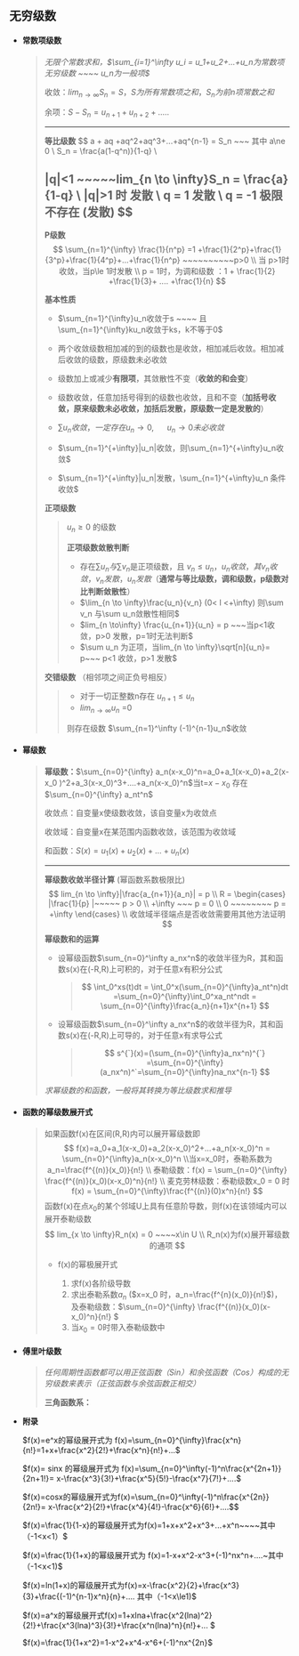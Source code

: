 ## 无穷级数

- #### **常数项级数**

  > *无限个常数求和，$\sum_{i=1}^\infty u_i = u_1+u_2+...+u_n为常数项无穷级数 ~~~~ u_n为一般项$*
  >
  > 收敛：$lim_{n \to\infty}S_n =S，S为所有常数项之和，S_n为前n项常数之和$    
  >
  > 余项：$S-S_n=u_{n+1}+u_{n+2}+.....$
  >
  > ---
  >
  > **等比级数**
  > $$
  > a + aq +aq^2+aq^3+...+aq^{n-1} = S_n ~~~ 其中 a\ne 0  \\
  > S_n = \frac{a(1-q^n)}{1-q}  \\
  > 
  > |q|<1 ~~~~~lim_{n \to \infty}S_n = \frac{a}{1-q}
  > \\ |q|>1 时 发散 \\
  > q = 1 发散 \\
  > q = -1 极限不存在 (发散)
  > $$
  > ---
  >
  > **P级数**
  > $$
  > \sum_{n=1}^{\infty} \frac{1}{n^p} =1 +\frac{1}{2^p}+\frac{1}{3^p}+\frac{1}{4^p}+...+\frac{1}{n^p}   ~~~~~~~~~~p>0
  > \\ 当 p>1时收敛，当p\le 1时发散 \\
  > p = 1时，为调和级数 ：1 + \frac{1}{2} +\frac{1}{3}+ .... +\frac{1}{n}
  > $$
  > 
  >
  > **基本性质**
  >
  > - $\sum_{n=1}^{\infty}u_n收敛于s ~~~~ 且 \sum_{n=1}^{\infty}ku_n收敛于ks，k不等于0$
  >
  > - 两个收敛级数相加减的到的级数也是收敛，相加减后收敛。相加减后收敛的级数，原级数未必收敛
  >
  > - 级数加上或减少**有限项**，其敛散性不变（**收敛的和会变**）
  >
  > - 级数收敛，任意加括号得到的级数也收敛，且和不变（**加括号收敛，原来级数未必收敛，加括后发散，原级数一定是发散的**）
  >
  > - $\sum u_n收敛，一定存在u_n \to 0 , ~~~~~~u_n \to 0未必收敛$
  >
  >   
  >
  > - $\sum_{n=1}^{+\infty}|u_n|收敛，则\sum_{n=1}^{+\infty}u_n收敛$
  >
  > - $\sum_{n=1}^{+\infty}|u_n|发散，\sum_{n=1}^{+\infty}u_n 条件收敛$
  >
  > 
  >
  > 
  >
  > **正项级数**
  >
  > > $u_{n}\ge 0$ 的级数
  > >
  > > 
  > >
  > > **正项级数敛散判断**
  > >
  > > - 存在$\sum u_n 与 \sum v_n$是正项级数，且 $v_n \le u_n，u_n收敛，其v_n收敛，v_n发散，u_n发散$（**通常与等比级数，调和级数，p级数对比判断敛散性**）
  > > - $\lim_{n \to \infty}\frac{u_n}{v_n} (0< l <+\infty) 则\sum v_n 与\sum u_n敛散性相同$ 
  > > - $lim_{n \to\infty} \frac{u_{n+1}}{u_n} = p ~~~当p<1收敛，p>0 发散，p=1时无法判断$
  > > - $\sum u_n 为正项，当lim_{n \to \infty}\sqrt[n]{u_n}= p~~~ p<1 收敛，p>1 发散$
  >
  > **交错级数** （相邻项之间正负号相反）
  >
  > > - 对于一切正整数n存在 $u_{n+1}\le u_n$
  > > - $lim_{n\to \infty} u_n$ =0
  > >
  > > 则存在级数 $\sum_{n=1}^\infty (-1)^{n-1}u_n$收敛

  

- #### **幂级数** 

  > **幂级数：**$\sum_{n=0}^{\infty} a_n(x-x_0)^n=a_0+a_1(x-x_0)+a_2(x-x_0 )^2+a_3(x-x_0)^3+....+a_n(x-x_0)^n$当t=$x-x_0$ 存在 $\sum_{n=0}^{\infty} a_nt^n$
  >
  > 收敛点：自变量x使级数收敛，该自变量x为收敛点
  >
  > 收敛域：自变量x在某范围内函数收敛，该范围为收敛域
  >
  > 和函数：$S(x)= u_1(x)+u_2(x)+...+u_n(x)$
  >
  > ---
  >
  > **幂级数收敛半径计算** (幂函数系数极限比)
  >$$
  > lim_{n \to \infty}|\frac{a_{n+1}}{a_n}| = p \\
  >R = \begin{cases}
  > |\frac{1}{p} |~~~~~ p > 0 \\
  >+\infty ~~~ p = 0 \\
  > 0 ~~~~~~~~ p = +\infty
  >\end{cases} \\
  > 收敛域半径端点是否收敛需要用其他方法证明
  >$$
  > **幂级数和的运算** 
  > 
  > - 设幂级函数$\sum_{n=0}^\infty a_nx^n$的收敛半径为R，其和函数s(x)在(-R,R)上可积的，对于任意x有积分公式
  >
  >   > $$
  >   > \int_0^xs(t)dt = \int_0^x(\sum_{n=0}^{\infty}a_nt^n)dt =\sum_{n=0}^{\infty}\int_0^xa_nt^ndt = \sum_{n=0}^{\infty}\frac{a_n}{n+1}x^{n+1}
  >   > $$
  > 
  > - 设幂级函数$\sum_{n=0}^\infty a_nx^n$的收敛半径为R，其和函数s(x)在(-R,R)上可导的，对于任意x有求导公式
  > 
  >   > $$
  >   > s^{`}(x)=(\sum_{n=0}^{\infty}a_nx^n)^{`} =\sum_{n=0}^{\infty}(a_nx^n)^`=\sum_{n=0}^{\infty}na_nx^{n-1}
  >   > $$
  > 
  >*求幂级数的和函数，一般将其转换为等比级数求和推导*
  
- #### **函数的幂级数展开式**

  > 如果函数f(x)在区间(R,R)内可以展开幂级数即
  > $$
  > f(x)=a_0+a_1(x-x_0)+a_2(x-x_0)^2+...+a_n(x-x_0)^n = \sum_{n=0}^{\infty}a_n(x-x_0)^n \\当x=x_0时，泰勒系数为a_n=\frac{f^{(n)}(x_0)}{n!} \\
  > 泰勒级数：f(x) = \sum_{n=0}^{\infty} \frac{f^{(n)}(x_0)(x-x_0)^n}{n!} \\ 
  > 麦克劳林级数：泰勒级数x_0 = 0 时 f(x) = \sum_{n=0}^{\infty}\frac{f^{(n)}(0)x^n}{n!}
  > $$
  > 函数f(x)在点$x_0$的某个邻域U上具有任意阶导数，则f(x)在该领域内可以展开泰勒级数
  > $$
  > lim_{x \to \infty}R_n(x) = 0 ~~~~x\in U \\
  > R_n(x)为f(x)展开幂级数的通项
  > $$
  >
  > - f(x)的幂极展开式
  >
  >   1. 求f(x)各阶级导数
  >   2. 求出泰勒系数$a_n$ ($x=x_0 时，a_n=\frac{f^{n}(x_0)}{n!}$)，及泰勒级数：$\sum_{n=0}^{\infty} \frac{f^{(n)}(x_0)(x-x_0)^n}{n!} $
  >   3. 当$x_0=0$时带入泰勒级数中
  >
  >   

- #### **傅里叶级数**

  > *任何周期性函数都可以用正弦函数（Sin）和余弦函数（Cos）构成的无穷级数来表示（正弦函数与余弦函数正相交）*
  >
  > **三角函数系：**
  >
  > 

- **附录**

  $f(x)=e^x的幂级展开式为 f(x)=\sum_{n=0}^{\infty}\frac{x^n}{n!}=1+x+\frac{x^2}{2!}+\frac{x^n}{n!}+...$

  $f(x)= sinx 的幂级展开式为 f(x)=\sum_{n=0}^\infty(-1)^n\frac{x^{2n+1}}{2n+1!}= x-\frac{x^3}{3!}+\frac{x^5}{5!}-\frac{x^7}{7!}+....$

  $f(x)=cosx的幂级展开式为f(x)=\sum_{n=0}^\infty(-1)^n\frac{x^{2n}}{2n!}= x-\frac{x^2}{2!}+\frac{x^4}{4!}-\frac{x^6}{6!}+....$$

  $f(x)=\frac{1}{1-x}的幂级展开式为f(x)=1+x+x^2+x^3+...+x^n~~~~其中（-1<x<1）$

  $f(x)=\frac{1}{1+x}的幂级展开式为 f(x)=1-x+x^2-x^3+(-1)^nx^n+....~其中（-1<x<1)$

  $f(x)=ln(1+x)的幂级展开式为f(x)=x-\frac{x^2}{2}+\frac{x^3}{3}+\frac{(-1)^{n-1}x^n}{n}+.... 其中（-1<x\le1)$

  $f(x)=a^x的幂级展开式f(x)=1+xlna+\frac{x^2(lna)^2}{2!}+\frac{x^3(lna)^3}{3!}+\frac{x^n(lna)^n}{n!}+... $

  $f(x)=\frac{1}{1+x^2}=1-x^2+x^4-x^6+(-1)^nx^{2n}$
